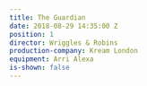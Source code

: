 ```yaml
---
title: The Guardian
date: 2018-08-29 14:35:00 Z
position: 1
director: Wriggles & Robins
production-company: Kream London
equipment: Arri Alexa
is-shown: false
---
```


